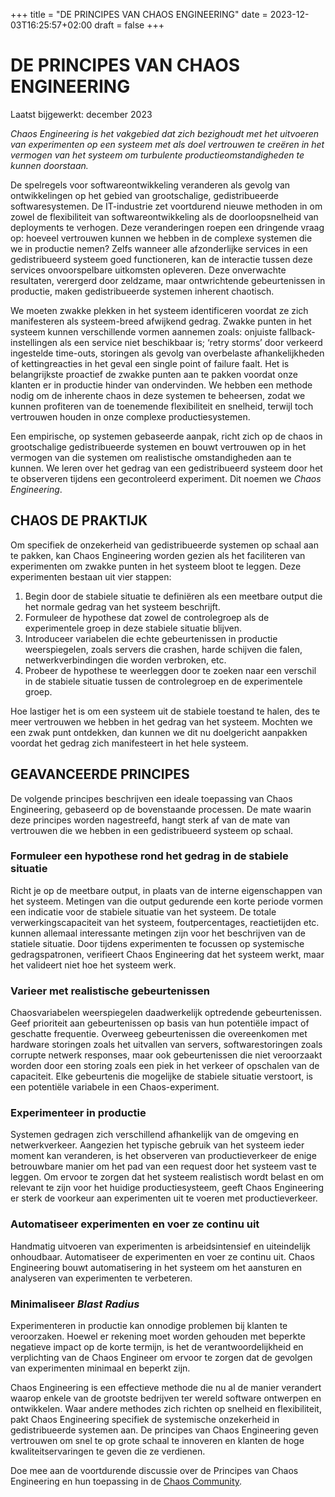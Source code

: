+++
title = "DE PRINCIPES VAN CHAOS ENGINEERING"
date = 2023-12-03T16:25:57+02:00
draft = false
+++

# DE PRINCIPES VAN CHAOS ENGINEERING
Laatst bijgewerkt: december 2023

*Chaos Engineering is het vakgebied dat zich bezighoudt met het uitvoeren van experimenten op een systeem met als doel vertrouwen te creëren in het vermogen van het systeem om turbulente productieomstandigheden te kunnen doorstaan.*

De spelregels voor softwareontwikkeling veranderen als gevolg van ontwikkelingen op het gebied van grootschalige, gedistribueerde softwaresystemen. De IT-industrie zet voortdurend nieuwe methoden in om zowel de flexibiliteit van softwareontwikkeling als de doorloopsnelheid van deployments te verhogen. Deze veranderingen roepen een dringende vraag op: hoeveel vertrouwen kunnen we hebben in de complexe systemen die we in productie nemen? Zelfs wanneer alle afzonderlijke services in een gedistribueerd systeem goed functioneren, kan de interactie tussen deze services onvoorspelbare uitkomsten opleveren. Deze onverwachte resultaten, verergerd door zeldzame, maar ontwrichtende gebeurtenissen in productie, maken gedistribueerde systemen inherent chaotisch.

We moeten zwakke plekken in het systeem identificeren voordat ze zich manifesteren als systeem-breed afwijkend gedrag. Zwakke punten in het systeem kunnen verschillende vormen aannemen zoals: onjuiste fallback-instellingen als een service niet beschikbaar is; ‘retry storms’ door verkeerd ingestelde time-outs, storingen als gevolg van overbelaste afhankelijkheden of kettingreacties in het geval een single point of failure faalt. Het is belangrijkste proactief de zwakke punten aan te pakken voordat onze klanten er in productie hinder van ondervinden. We hebben een methode nodig om de inherente chaos in deze systemen te beheersen, zodat we kunnen profiteren van de toenemende flexibiliteit en snelheid, terwijl toch vertrouwen houden in onze complexe productiesystemen.

Een empirische, op systemen gebaseerde aanpak, richt zich op de chaos in grootschalige gedistribueerde systemen en bouwt vertrouwen op in het vermogen van die systemen om realistische omstandigheden aan te kunnen. We leren over het gedrag van een gedistribueerd systeem door het te observeren tijdens een gecontroleerd experiment.  Dit noemen we *Chaos Engineering*.

## CHAOS DE PRAKTIJK

Om specifiek de onzekerheid van gedistribueerde systemen op schaal aan te pakken, kan Chaos Engineering worden gezien als het faciliteren van experimenten om zwakke punten in het systeem bloot te leggen.  Deze experimenten bestaan uit vier stappen:

1. Begin door de stabiele situatie te definiëren als een meetbare output die het normale gedrag van het systeem beschrijft. 
2. Formuleer de hypothese dat zowel de controlegroep als de experimentele groep in deze stabiele situatie blijven.
3. Introduceer variabelen die echte gebeurtenissen in productie weerspiegelen, zoals servers die crashen, harde schijven die falen, netwerkverbindingen die worden verbroken, etc.
4. Probeer de hypothese te weerleggen door te zoeken naar een verschil in de stabiele situatie tussen de controlegroep en de experimentele groep.

Hoe lastiger het is om een systeem uit de stabiele toestand te halen, des te meer vertrouwen we hebben in het gedrag van het systeem. Mochten we een zwak punt ontdekken, dan kunnen we dit nu doelgericht aanpakken voordat het gedrag zich manifesteert in het hele systeem.

## GEAVANCEERDE PRINCIPES

De volgende principes beschrijven een ideale toepassing van Chaos Engineering, gebaseerd op de bovenstaande processen. De mate waarin deze principes worden nagestreefd, hangt sterk af van de mate van vertrouwen die we hebben in een gedistribueerd systeem op schaal.

### Formuleer een hypothese rond het gedrag in de stabiele situatie

Richt je op de meetbare output, in plaats van de interne eigenschappen van het systeem. Metingen van die output gedurende een korte periode vormen een indicatie voor de stabiele situatie van het systeem. De totale verwerkingscapaciteit van het systeem, foutpercentages, reactietijden etc. kunnen allemaal interessante metingen zijn voor het beschrijven van de statiele situatie. Door tijdens experimenten te focussen op systemische gedragspatronen, verifieert Chaos Engineering dat het systeem werkt, maar het valideert niet hoe het systeem werk.

### Varieer met realistische gebeurtenissen

Chaosvariabelen weerspiegelen daadwerkelijk optredende gebeurtenissen. Geef prioriteit aan gebeurtenissen op basis van hun potentiële impact of geschatte frequentie. Overweeg gebeurtenissen die overeenkomen met hardware storingen zoals het uitvallen van servers, softwarestoringen zoals corrupte netwerk responses, maar ook gebeurtenissen die niet veroorzaakt worden door een storing zoals een piek in het verkeer of opschalen van de capaciteit. Elke gebeurtenis die mogelijke de stabiele situatie verstoort, is een potentiële variabele in een Chaos-experiment.

### Experimenteer in productie

Systemen gedragen zich verschillend afhankelijk van de omgeving en netwerkverkeer. Aangezien het typische gebruik van het systeem ieder moment kan veranderen, is het observeren van productieverkeer de enige betrouwbare manier om het pad van een request door het systeem vast te leggen. Om ervoor te zorgen dat het systeem realistisch wordt belast en om relevant te zijn voor het huidige productiesysteem, geeft Chaos Engineering er sterk de voorkeur aan experimenten uit te voeren met productieverkeer.

### Automatiseer experimenten en voer ze continu uit

Handmatig uitvoeren van experimenten is arbeidsintensief en uiteindelijk onhoudbaar. Automatiseer de experimenten en voer ze continu uit. Chaos Engineering bouwt automatisering in het systeem om het aansturen en analyseren van experimenten te verbeteren.

### Minimaliseer *Blast Radius*

Experimenteren in productie kan onnodige problemen bij klanten te veroorzaken. Hoewel er rekening moet worden gehouden met beperkte negatieve impact op de korte termijn, is het de verantwoordelijkheid en verplichting van de Chaos Engineer om ervoor te zorgen dat de gevolgen van experimenten minimaal en beperkt zijn.

Chaos Engineering is een effectieve methode die nu al de manier verandert waarop enkele van de grootste bedrijven ter wereld software ontwerpen en ontwikkelen. Waar andere methodes zich richten op snelheid en flexibiliteit, pakt Chaos Engineering specifiek de systemische onzekerheid in gedistribueerde systemen aan. De principes van Chaos Engineering geven vertrouwen om snel te op grote schaal te innoveren en klanten de hoge kwaliteitservaringen te geven die ze verdienen.

Doe mee aan de voortdurende discussie over de Principes van Chaos Engineering en hun toepassing in de [Chaos Community](https://groups.google.com/forum/#!forum/chaos-community).